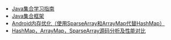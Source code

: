 - [Java集合学习指南](http://wiki.jikexueyuan.com/project/java-collection/)
- [Java集合框架](http://www.runoob.com/java/java-collections.html)
- [Android内存优化（使用SparseArray和ArrayMap代替HashMap）](http://blog.csdn.net/u010687392/article/details/47809295)
- [HashMap，ArrayMap，SparseArray源码分析及性能对比](http://www.jianshu.com/p/7b9a1b386265)